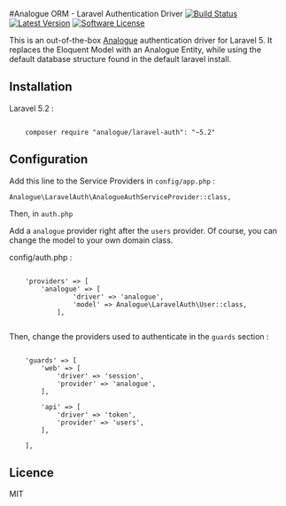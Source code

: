 #Analogue ORM - Laravel Authentication Driver
[![Build Status](https://travis-ci.org/analogueorm/laravel-auth.svg?branch=5.2)](https://travis-ci.org/analogueorm/laravel-auth.svg?branch=5.2)
[![Latest Version](https://img.shields.io/github/release/analogueorm/laravel-auth.svg?style=flat-square)](https://github.com/analogueorm/laravel-auth/releases)
[![Software License](https://img.shields.io/badge/license-MIT-brightgreen.svg?style=flat-square)](LICENSE)

This is an out-of-the-box [Analogue](https://github.com/analogueorm/analogue) authentication driver for Laravel 5. It replaces the Eloquent Model with an Analogue Entity, while using the default database structure found in the default laravel install.

## Installation

Laravel 5.2 : 

```

    composer require "analogue/laravel-auth": "~5.2"

```

## Configuration

Add this line to the Service Providers in `config/app.php` :

```
Analogue\LaravelAuth\AnalogueAuthServiceProvider::class,
```

Then, in `auth.php`

Add a `analogue` provider right after the `users` provider. Of course, you can change the model to your own domain class.

config/auth.php : 

```

    'providers' => [
        'analogue' => [
                'driver' => 'analogue',
                'model' => Analogue\LaravelAuth\User::class,
            ],


```

Then, change the providers used to authenticate in the `guards` section : 

```

    'guards' => [
        'web' => [
            'driver' => 'session',
            'provider' => 'analogue',
        ],

        'api' => [
            'driver' => 'token',
            'provider' => 'users',
        ],
      
    ],

```

## Licence

MIT

